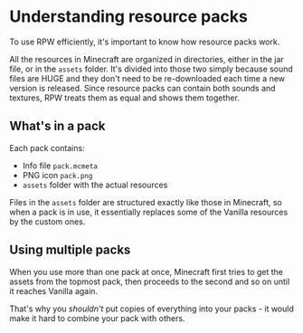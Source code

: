 # Understanding resource packs

To use RPW efficiently, it's important to know how resource packs work.

All the resources in Minecraft are organized in directories, either in the jar file, or in the `assets` folder. It's
divided into those two simply because sound files are HUGE and they don't need to be re-downloaded each time a new
version is released. Since resource packs can contain both sounds and textures, RPW treats them as equal and shows them
together.

## What's in a pack

Each pack contains:

* Info file `pack.mcmeta`
* PNG icon `pack.png`
* `assets` folder with the actual resources

Files in the `assets` folder are structured exactly like those in Minecraft, so when a pack is in use, it essentially
replaces some of the Vanilla resources by the custom ones.

## Using multiple packs

When you use more than one pack at once, Minecraft first tries to get the assets from the topmost pack, then proceeds to
the second and so on until it reaches Vanilla again.

That's why you *shouldn't* put copies of everything into your packs - it would make it hard to combine your pack with
others.
